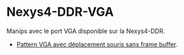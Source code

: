 # Nexys4-DDR-VGA
Manips avec le port VGA disponible sur la Nexys4-DDR.

- [Pattern VGA avec déplacement souris sans frame buffer](./VGAMouseOverlay).

